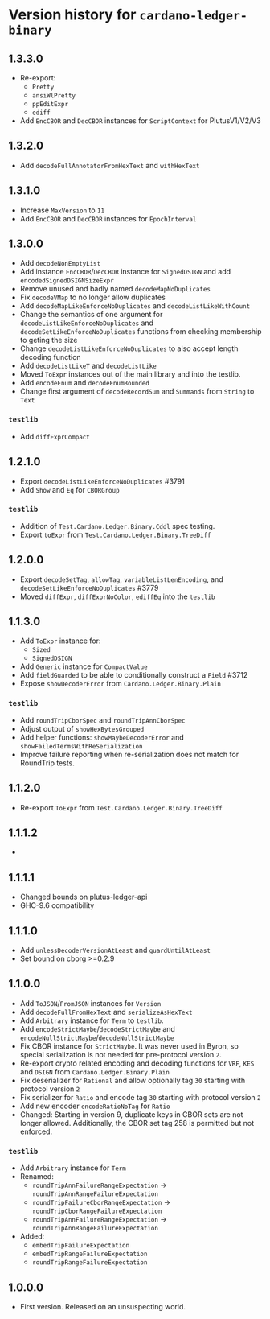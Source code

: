 # Version history for `cardano-ledger-binary`

## 1.3.3.0

* Re-export:
  * `Pretty`
  * `ansiWlPretty`
  * `ppEditExpr`
  * `ediff`
* Add `EncCBOR` and `DecCBOR` instances for `ScriptContext` for PlutusV1/V2/V3

## 1.3.2.0

* Add `decodeFullAnnotatorFromHexText` and `withHexText`

## 1.3.1.0

* Increase `MaxVersion` to `11`
* Add `EncCBOR` and `DecCBOR` instances for `EpochInterval`

## 1.3.0.0

* Add `decodeNonEmptyList`
* Add instance `EncCBOR`/`DecCBOR` instance for `SignedDSIGN` and add `encodedSignedDSIGNSizeExpr`
* Remove unused and badly named `decodeMapNoDuplicates`
* Fix `decodeVMap` to no longer allow duplicates
* Add `decodeMapLikeEnforceNoDuplicates` and `decodeListLikeWithCount`
* Change the semantics of one argument for `decodeListLikeEnforceNoDuplicates` and
  `decodeSetLikeEnforceNoDuplicates` functions from checking membership to geting the size
* Change `decodeListLikeEnforceNoDuplicates` to also accept length decoding function
* Add `decodeListLikeT` and `decodeListLike`
* Moved `ToExpr` instances out of the main library and into the testlib.
* Add `encodeEnum` and `decodeEnumBounded`
* Change first argument of `decodeRecordSum` and `Summands` from `String` to `Text`

### `testlib`

* Add `diffExprCompact`

## 1.2.1.0

* Export `decodeListLikeEnforceNoDuplicates` #3791
* Add `Show` and `Eq` for `CBORGroup`

### `testlib`

* Addition of `Test.Cardano.Ledger.Binary.Cddl` spec testing.
* Export `toExpr` from `Test.Cardano.Ledger.Binary.TreeDiff`

## 1.2.0.0

* Export `decodeSetTag`, `allowTag`, `variableListLenEncoding`, and
  `decodeSetLikeEnforceNoDuplicates` #3779
* Moved `diffExpr`, `diffExprNoColor`, `ediffEq` into the `testlib`

## 1.1.3.0

* Add `ToExpr` instance for:
  * `Sized`
  * `SignedDSIGN`
* Add `Generic` instance for `CompactValue`
* Add `fieldGuarded` to be able to conditionally construct a `Field` #3712
* Expose `showDecoderError` from `Cardano.Ledger.Binary.Plain`

### `testlib`

* Add `roundTripCborSpec` and `roundTripAnnCborSpec`
* Adjust output of `showHexBytesGrouped`
* Add helper functions: `showMaybeDecoderError` and `showFailedTermsWithReSerialization`
* Improve failure reporting when re-serialization does not match for RoundTrip tests.

## 1.1.2.0

* Re-export `ToExpr` from `Test.Cardano.Ledger.Binary.TreeDiff`

## 1.1.1.2

*

## 1.1.1.1

* Changed bounds on plutus-ledger-api
* GHC-9.6 compatibility

## 1.1.1.0

* Add `unlessDecoderVersionAtLeast` and `guardUntilAtLeast`
* Set bound on cborg >=0.2.9

## 1.1.0.0

* Add `ToJSON`/`FromJSON` instances for `Version`
* Add `decodeFullFromHexText` and `serializeAsHexText`
* Add `Arbitrary` instance for `Term` to `testlib`.
* Add `encodeStrictMaybe`/`decodeStrictMaybe` and `encodeNullStrictMaybe`/`decodeNullStrictMaybe`
* Fix CBOR instance for `StrictMaybe`. It was never used in Byron, so special
  serialization is not needed for pre-protocol version `2`.
* Re-export crypto related encoding and decoding functions for `VRF`, `KES` and `DSIGN`
  from `Cardano.Ledger.Binary.Plain`
* Fix deserializer for `Rational` and allow optionally tag `30` starting with protocol version `2`
* Fix serializer for `Ratio` and encode tag `30` starting with protocol version `2`
* Add new encoder `encodeRatioNoTag` for `Ratio`
* Changed: Starting in version 9, duplicate keys in CBOR sets are not longer allowed.
  Additionally, the CBOR set tag 258 is permitted but not enforced.

### `testlib`

* Add `Arbitrary` instance for `Term`
* Renamed:
  * `roundTripAnnFailureRangeExpectation` -> `roundTripAnnRangeFailureExpectation`
  * `roundTripFailureCborRangeExpectation` -> `roundTripCborRangeFailureExpectation`
  * `roundTripAnnFailureRangeExpectation` -> `roundTripAnnRangeFailureExpectation`
* Added:
  * `embedTripFailureExpectation`
  * `embedTripRangeFailureExpectation`
  * `roundTripRangeFailureExpectation`

## 1.0.0.0

* First version. Released on an unsuspecting world.
